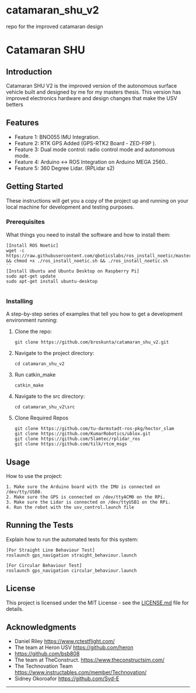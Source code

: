 # catamaran_shu_v2
 repo for the improved catamaran design



# Catamaran SHU

## Introduction
Catamaran SHU V2 is the improved version of the autonomous surface vehicle built and designed by me for my masters thesis. This version has improved electronics hardware and design changes that make the USV betters
## Features
- Feature 1: BNO055 IMU Integration.
- Feature 2: RTK GPS Added (GPS-RTK2 Board - ZED-F9P ).
- Feature 3: Dual mode control: radio control mode and autonomous mode.
- Feature 4: Arduino <-> ROS Integration on Arduino MEGA 2560..
- Feature 5: 360 Degree Lidar. (RPLidar s2)
  
## Getting Started
These instructions will get you a copy of the project up and running on your local machine for development and testing purposes.

### Prerequisites
What things you need to install the software and how to install them:
```
[Install ROS Noetic]
wget -c https://raw.githubusercontent.com/qboticslabs/ros_install_noetic/master/ros_install_noetic.sh && chmod +x ./ros_install_noetic.sh && ./ros_install_noetic.sh
``
[Install Ubuntu and Ubuntu Desktop on Raspberry Pi]
sudo apt-get update
sudo apt-get install ubuntu-desktop


```

### Installing
A step-by-step series of examples that tell you how to get a development environment running:

1. Clone the repo:
   ```
   git clone https://github.com/broskunta/catamaran_shu_v2.git
   ```
2. Navigate to the project directory:
   ```
   cd catamaran_shu_v2
   ```
3. Run catkin_make
   ```
   catkin_make
   ```
4. Navigate to the src directory:
   ```
   cd catamaran_shu_v2\src
   ```
5. Clone Required Repos
   ```
   git clone https://github.com/tu-darmstadt-ros-pkg/hector_slam
   git clone https://github.com/KumarRobotics/ublox.git
   git clone https://github.com/Slamtec/rplidar_ros
   git clone https://github.com/tilk/rtcm_msgs
   ```

## Usage
How to use the project:
```
1. Make sure the Arduino board with the IMU is connected on /dev/tty/USB0.
2. Make sure the GPS is connected on /dev/ttyACM0 on the RPi.
3. Make sure the Lidar is connected on /dev/ttyUSB1 on the RPi.
4. Run the robot with the usv_control.launch file
```

## Running the Tests
Explain how to run the automated tests for this system:
```
[For Straight Line Behaviour Test]
roslaunch gps_navigation straight_behaviour.launch
```
```
[For Circular Behaviour Test]
roslaunch gps_navigation circular_behaviour.launch 
```


## License
This project is licensed under the MIT License - see the [LICENSE.md](LICENSE.md) file for details.

## Acknowledgments
- Daniel Riley https://www.rctestflight.com/
- The team at Heron USV https://github.com/heron
- https://github.com/bsb808
- The team at TheConstruct. https://www.theconstructsim.com/
- The Technovation Team https://www.instructables.com/member/Technovation/
-  Sidney Okoroafor https://github.com/Syd-E



---
